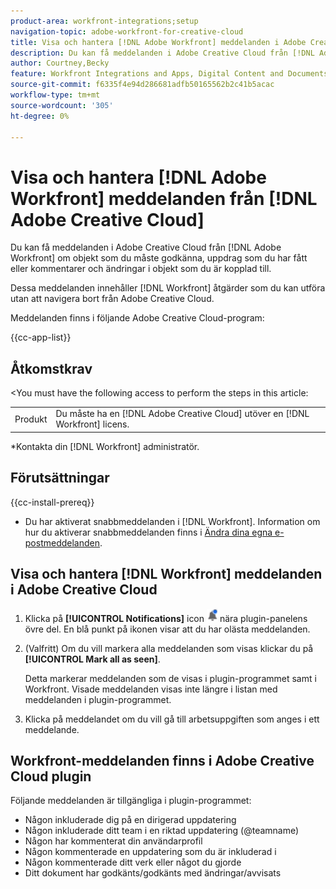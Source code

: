 ```yaml
---
product-area: workfront-integrations;setup
navigation-topic: adobe-workfront-for-creative-cloud
title: Visa och hantera [!DNL Adobe Workfront] meddelanden i Adobe Creative Cloud
description: Du kan få meddelanden i Adobe Creative Cloud från [!DNL Adobe Workfront] om objekt som du måste godkänna, uppdrag som du har fått eller kommentarer och ändringar i objekt som du är kopplad till.
author: Courtney,Becky
feature: Workfront Integrations and Apps, Digital Content and Documents
source-git-commit: f6335f4e94d286681adfb50165562b2c41b5acac
workflow-type: tm+mt
source-wordcount: '305'
ht-degree: 0%

---
```


# Visa och hantera [!DNL Adobe Workfront] meddelanden från [!DNL Adobe Creative Cloud]

Du kan få meddelanden i Adobe Creative Cloud från [!DNL Adobe Workfront] om objekt som du måste godkänna, uppdrag som du har fått eller kommentarer och ändringar i objekt som du är kopplad till.

Dessa meddelanden innehåller [!DNL Workfront] åtgärder som du kan utföra utan att navigera bort från Adobe Creative Cloud.

Meddelanden finns i följande Adobe Creative Cloud-program:

{{cc-app-list}}

## Åtkomstkrav

&lt;You must have the following access to perform the steps in this article:

<table style="table-layout:auto"> 
 <col> 
 </col> 
 <col> 
 </col> 
 <tbody> 
  <tr> 
   <!--<td role="rowheader">[!DNL Adobe Workfront] plan*</td> 
   <td> <p>[!UICONTROL Pro] or higher</p> </td> 
  </tr> 
  <tr data-mc-conditions=""> 
   <td role="rowheader">[!DNL Adobe Workfront] license*</td> 
   <td> <p>[!UICONTROL Work] or [!UICONTROL Plan]</p> </td> 
  </tr> -->
  <tr> 
   <td role="rowheader">Produkt</td> 
   <td>Du måste ha en [!DNL Adobe Creative Cloud] utöver en [!DNL Workfront] licens.</td> 
  </tr> 
 </tbody> 
</table>

&#42;Kontakta din [!DNL Workfront] administratör.

## Förutsättningar

{{cc-install-prereq}}

* Du har aktiverat snabbmeddelanden i [!DNL Workfront]. Information om hur du aktiverar snabbmeddelanden finns i [Ändra dina egna e-postmeddelanden](/help/quicksilver/workfront-basics/using-notifications/activate-or-deactivate-your-own-event-notifications.md).

## Visa och hantera [!DNL Workfront] meddelanden i Adobe Creative Cloud

1. Klicka på **[!UICONTROL Notifications]** icon ![Ikonen Meddelanden](assets/cc-plugin-notifications-icon.png) nära plugin-panelens övre del. En blå punkt på ikonen visar att du har olästa meddelanden.
1. (Valfritt) Om du vill markera alla meddelanden som visas klickar du på **[!UICONTROL Mark all as seen]**.

   Detta markerar meddelanden som de visas i plugin-programmet samt i Workfront. Visade meddelanden visas inte längre i listan med meddelanden i plugin-programmet.

1. Klicka på meddelandet om du vill gå till arbetsuppgiften som anges i ett meddelande.

## Workfront-meddelanden finns i Adobe Creative Cloud plugin

Följande meddelanden är tillgängliga i plugin-programmet:


* Någon inkluderade dig på en dirigerad uppdatering
* Någon inkluderade ditt team i en riktad uppdatering (@teamname)
* Någon har kommenterat din användarprofil
* Någon kommenterade en uppdatering som du är inkluderad i
* Någon kommenterade ditt verk eller något du gjorde
* Ditt dokument har godkänts/godkänts med ändringar/avvisats


